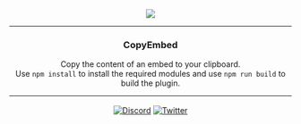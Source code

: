 <div align='center'>
   <img src='https://repo.enmity.app/banner.png' />
</div>

---

<div align='center'>
   <h3>CopyEmbed</h3>

   Copy the content of an embed to your clipboard.<br />
   Use `npm install` to install the required modules and use `npm run build` to build the plugin.
</div>

---

<div align='center' style='margin-top: 15px;'>
   <a href='https://discord.gg/rMdzhWUaGT'><img align='center' alt='Discord' src='https://img.shields.io/discord/950850315601711176?color=36309d&label=DISCORD&logo=discord&logoColor=white&style=for-the-badge'></a>
   <a href='https://twitter.com/EnmityApp'><img align='center' alt='Twitter' src='https://img.shields.io/twitter/follow/EnmityApp?color=36309d&label=TWITTER&logo=TWITTER&logoColor=white&style=for-the-badge'></a>
</div>